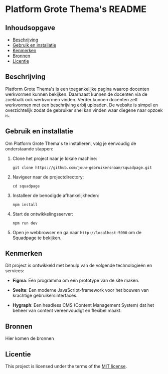 # Platform Grote Thema's README


## Inhoudsopgave

  * [Beschrijving](#beschrijving)
  * [Gebruik en installatie](#gebruik-en-installatie)
  * [Kenmerken](#kenmerken)
  * [Bronnen](#bronnen)
  * [Licentie](#licentie)

## Beschrijving

Platform Grote Thema's is een toegankelijke pagina waarop docenten werkvormen kunnen bekijken. Daarnaast kunnen de docenten via de zoekbalk ook werkvormen vinden. Verder kunnen docenten zelf werkvormen met een beschrijving erbij uploaden. De website is simpel en overzichtelijk zodat de gebruiker snel kan vinden waar diegene naar opzoek is. 

## Gebruik en installatie
Om Platform Grote Thema's te installeren, volg je eenvoudig de onderstaande stappen:

1. Clone het project naar je lokale machine:
   ```
   git clone https://github.com/jouw-gebruikersnaam/squadpage.git
   ```

2. Navigeer naar de projectdirectory:
   ```
   cd squadpage
   ```

3. Installeer de benodigde afhankelijkheden:
   ```
   npm install
   ```

4. Start de ontwikkelingsserver:
   ```
   npm run dev
   ```

5. Open je webbrowser en ga naar `http://localhost:5000` om de Squadpage te bekijken.

## Kenmerken
Dit project is ontwikkeld met behulp van de volgende technologieën en services:

- **Figma**: Een programma om een prototype van de site maken.
  
- **Svelte**: Een moderne JavaScript-framework voor het bouwen van krachtige gebruikersinterfaces.

- **Hygraph**: Een headless CMS (Content Management System) dat het beheer van content vereenvoudigt en flexibel maakt.

  
## Bronnen

Hier komen de bronnen

## Licentie

This project is licensed under the terms of the [MIT license](./LICENSE).
